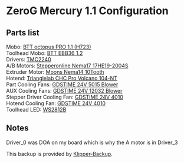 # ZeroG Mercury 1.1 Configuration

## Parts list
Mobo: [BTT octopus PRO 1.1 (H723)](https://www.aliexpress.com/item/1005003561351349.html)  
Toolhead Mobo: [BTT EBB36 1.2](https://www.aliexpress.com/item/1005004242943483.html)  
Drivers: [TMC2240](https://www.aliexpress.com/item/1005005506622686.html)  
A/B Motors: [Stepperonline Nema17 17HE19-2004S](https://www.omc-stepperonline.com/e-series-nema-17-bipolar-55ncm-77-88oz-in-2a-42x48mm-4-wires-w-1m-cable-connector-17he19-2004s)  
Extruder Motor: [Moons Nema14 10Tooth](https://www.aliexpress.com/item/1005005871343168.html)  
Hotend: [Trianglelab CHC Pro Volcano 104-NT](https://www.aliexpress.com/item/1005003849153931.html)  
Part Cooling Fans: [GDSTIME 24V 5015 Blower](https://www.aliexpress.com/item/1005004193994226.html)  
AUX Cooling Fans: [GDSTIME 24V 12032 Blower](https://www.aliexpress.com/item/4001333963468.html)  
Stepper Driver Cooling Fan: [GDSTIME 24V 4010](https://www.aliexpress.com/item/32726640438.html)  
Hotend Cooling Fan: [GDSTIME 24V 4010](https://www.aliexpress.com/item/32726640438.html)  
Toolhead LED: [WS2812B](https://www.aliexpress.com/item/32560280169.html)  

## Notes
Driver_0 was DOA on my board which is why the A motor is in Driver_3

This backup is provided by [Klipper-Backup](https://github.com/Staubgeborener/klipper-backup).
